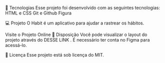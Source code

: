 🚀 Tecnologias
Esse projeto foi desenvolvido com as seguintes tecnologias:
HTML e CSS
Git e Github
Figura

💻 Projeto
O Habit é um aplicativo para ajudar a rastrear os hábitos.

Visite o Projeto Online
🔖 Disposição
Você pode visualizar o layout do projeto através do DESSE LINK . É necessário ter conta no Figma para acessá-lo.

📝 Licença
Esse projeto está sob licença do MIT.

